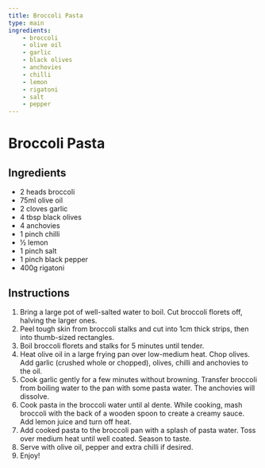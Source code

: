 ```yaml
---
title: Broccoli Pasta
type: main
ingredients: 
    - broccoli
    - olive oil
    - garlic
    - black olives
    - anchovies
    - chilli
    - lemon
    - rigatoni
    - salt
    - pepper
---
```


# Broccoli Pasta

## Ingredients

- 2 heads broccoli
- 75ml olive oil
- 2 cloves garlic
- 4 tbsp black olives
- 4 anchovies
- 1 pinch chilli
- ½ lemon
- 1 pinch salt
- 1 pinch black pepper
- 400g rigatoni

## Instructions

1. Bring a large pot of well-salted water to boil. Cut broccoli florets off, halving the larger ones.
2. Peel tough skin from broccoli stalks and cut into 1cm thick strips, then into thumb-sized rectangles.
3. Boil broccoli florets and stalks for 5 minutes until tender.
4. Heat olive oil in a large frying pan over low-medium heat. Chop olives. Add garlic (crushed whole or chopped), olives, chilli and anchovies to the oil.
5. Cook garlic gently for a few minutes without browning. Transfer broccoli from boiling water to the pan with some pasta water. The anchovies will dissolve.
6. Cook pasta in the broccoli water until al dente. While cooking, mash broccoli with the back of a wooden spoon to create a creamy sauce. Add lemon juice and turn off heat.
7. Add cooked pasta to the broccoli pan with a splash of pasta water. Toss over medium heat until well coated. Season to taste.
8. Serve with olive oil, pepper and extra chilli if desired.
9. Enjoy!